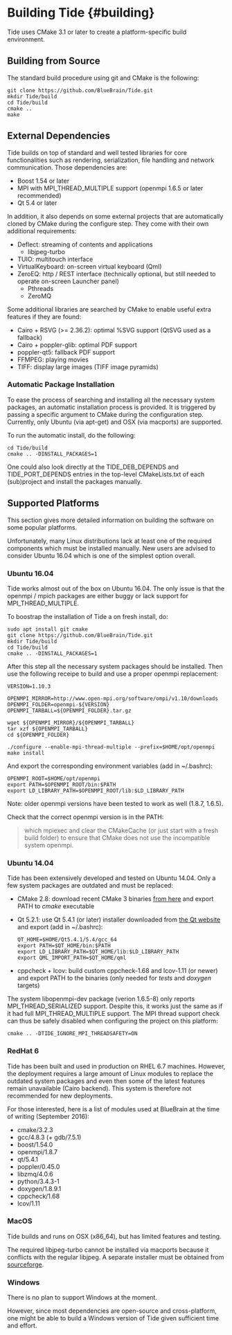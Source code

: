 Building Tide {#building}
============

Tide uses CMake 3.1 or later to create a platform-specific build environment.

## Building from Source

The standard build procedure using git and CMake is the following:

    git clone https://github.com/BlueBrain/Tide.git
    mkdir Tide/build
    cd Tide/build
    cmake ..
    make

## External Dependencies

Tide builds on top of standard and well tested libraries for core
functionalities such as rendering, serialization, file handling and network
communication. Those dependencies are:
* Boost 1.54 or later
* MPI with MPI_THREAD_MULTIPLE support (openmpi 1.6.5 or later recommended)
* Qt 5.4 or later

In addition, it also depends on some external projects that are automatically
cloned by CMake during the configure step. They come with their own additional
requirements:
* Deflect: streaming of contents and applications
  - libjpeg-turbo
* TUIO: multitouch interface
* VirtualKeyboard: on-screen virtual keyboard (Qml)
* ZeroEQ: http / REST interface (technically optional, but still needed to
  operate on-screen Launcher panel)
  - Pthreads
  - ZeroMQ

Some additional libraries are searched by CMake to enable useful extra
features if they are found:
* Cairo + RSVG (>= 2.36.2): optimal %SVG support (QtSVG used as a fallback)
* Cairo + poppler-glib: optimal PDF support
* poppler-qt5: fallback PDF support
* FFMPEG: playing movies
* TIFF: display large images (TIFF image pyramids)

### Automatic Package Installation

To ease the process of searching and installing all the necessary system
packages, an automatic installation process is provided. It is triggered by
passing a specific argument to CMake during the configuration step.
Currently, only Ubuntu (via apt-get) and OSX (via macports) are supported.

To run the automatic install, do the following:

    cd Tide/build
    cmake .. -DINSTALL_PACKAGES=1

One could also look directly at the TIDE_DEB_DEPENDS and TIDE_PORT_DEPENDS
entries in the top-level CMakeLists.txt of each (sub)project and install the
packages manually.

## Supported Platforms

This section gives more detailed information on building the software on some
popular platforms.

Unfortunately, many Linux distributions lack at least one of the required
components which must be installed manually. New users are advised to consider
Ubuntu 16.04 which is one of the simplest option overall.

### Ubuntu 16.04

Tide works almost out of the box on Ubuntu 16.04. The only issue is that the
openmpi / mpich packages are either buggy or lack support for
MPI_THREAD_MULTIPLE.

To boostrap the installation of Tide a on fresh install, do:

    sudo apt install git cmake
    git clone https://github.com/BlueBrain/Tide.git
    mkdir Tide/build
    cd Tide/build
    cmake .. -DINSTALL_PACKAGES=1

After this step all the necessary system packages should be installed. Then use
the following receipe to build and use a proper openmpi replacement:

    VERSION=1.10.3

    OPENMPI_MIRROR=http://www.open-mpi.org/software/ompi/v1.10/downloads
    OPENMPI_FOLDER=openmpi-${VERSION}
    OPENMPI_TARBALL=${OPENMPI_FOLDER}.tar.gz

    wget ${OPENMPI_MIRROR}/${OPENMPI_TARBALL}
    tar xzf ${OPENMPI_TARBALL}
    cd ${OPENMPI_FOLDER}

    ./configure --enable-mpi-thread-multiple --prefix=$HOME/opt/openmpi
    make install

And export the corresponding environment variables (add in ~/.bashrc):

    OPENMPI_ROOT=$HOME/opt/openmpi
    export PATH=$OPENMPI_ROOT/bin:$PATH
    export LD_LIBRARY_PATH=$OPENMPI_ROOT/lib:$LD_LIBRARY_PATH

Note: older openmpi versions have been tested to work as well (1.8.7, 1.6.5).

Check that the correct openmpi version is in the PATH:
> which mpiexec
and clear the CMakeCache (or just start with a fresh build folder) to ensure
that CMake does not use the incompatible system openmpi.

### Ubuntu 14.04

Tide has been extensively developed and tested on Ubuntu 14.04. Only a few
system packages are outdated and must be replaced:
* CMake 2.8: download recent CMake 3 binaries
  [from here](https://cmake.org/download/) and export PATH to *cmake* executable
* Qt 5.2.1: use Qt 5.4.1 (or later) installer downloaded from
  [the Qt website](http://download.qt.io) and export (add in ~/.bashrc):

      QT_HOME=$HOME/Qt5.4.1/5.4/gcc_64
      export PATH=$QT_HOME/bin:$PATH
      export LD_LIBRARY_PATH=$QT_HOME/lib:$LD_LIBRARY_PATH
      export QML_IMPORT_PATH=$QT_HOME/qml

* cppcheck + lcov: build custom cppcheck-1.68 and lcov-1.11 (or newer) and
  export PATH to the binaries (only needed for *tests* and *doxygen* targets)

The system libopenmpi-dev package (verion 1.6.5-8) only reports
MPI_THREAD_SERIALIZED support. Despite this, it works just the same as if it had
full MPI_THREAD_MULTIPLE support. The MPI thread support check can thus be
safely disabled when configuring the project on this platform:

    cmake .. -DTIDE_IGNORE_MPI_THREADSAFETY=ON

### RedHat 6

Tide has been built and used in production on RHEL 6.7 machines. However, the
deployment requires a large amount of Linux modules to replace the outdated
system packages and even then some of the latest features remain unavailable
(Cairo backend). This system is therefore not recommended for new deployments.

For those interested, here is a list of modules used at BlueBrain at the time of
writing (September 2016):
* cmake/3.2.3
* gcc/4.8.3 (+ gdb/7.5.1)
* boost/1.54.0
* openmpi/1.8.7
* qt/5.4.1
* poppler/0.45.0
* libzmq/4.0.6
* python/3.4.3-1
* doxygen/1.8.9.1
* cppcheck/1.68
* lcov/1.11

### MacOS

Tide builds and runs on OSX (x86_64), but has limited features and testing.

The required libjpeg-turbo cannot be installed via macports because it conflicts
with the regular libjpeg. A separate installer must be obtained from
[sourceforge](https://sourceforge.net/projects/libjpeg-turbo/).

### Windows

There is no plan to support Windows at the moment.

However, since most dependencies are open-source and cross-platform, one might
be able to build a Windows version of Tide given sufficient time and effort.
